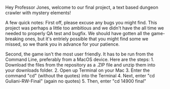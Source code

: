 Hey Professor Jones, welcome to our final project, a text based dungeon crawler with mystery elements!

A few quick notes:
  First off, please excuse any bugs you might find. This project was perhaps a little too ambitious and we didn't have the all time 
  we needed to properly QA test and bugfix. We should have gotten all the game-breaking ones, but it's entriely possible that you might find
  some we missed, so we thank you in advance for your patience. 

  Second, the game isn't the most user friendly. It has to be run from the Command Line, preferably from a MacOS device. Here are the steps:
    1. Download the files from the repository as a .ZIP file and unzip them into your downloads folder. 
    2. Open up Terminal on your Mac
    3. Enter the command "cd" (without the quotes) into the Terminal
    4. Next, enter "cd Guliani-RW-Final" (again no quotes)
    5. Then, enter "cd 14900 final"
